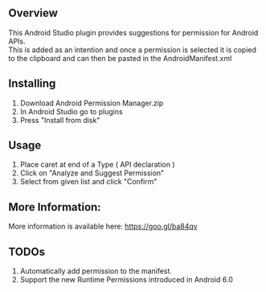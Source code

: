 ## Overview
This Android Studio plugin provides suggestions for permission for Android APIs.</br>
This is added as an intention and once a permission is selected it is copied to the clipboard and can then be pasted in the AndroidManifest.xml

## Installing
1. Download Android Permission Manager.zip
2. In Android Studio go to plugins
3. Press "Install from disk"

## Usage
1. Place caret at end of a Type ( API declaration )
2. Click on "Analyze and Suggest Permission"
3. Select from given list and click "Confirm"

## More Information:
More information is available here: https://goo.gl/ba84qv

## TODOs
1. Automatically add permission to the manifest.
2. Support the new Runtime Permissions introduced in Android 6.0
